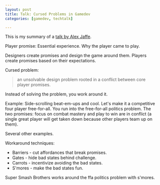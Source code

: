 ```yaml
---
layout: post
title: Talk: Cursed Problems in Gamedev
categories: [gamedev, techtalk]

---
```


This is my summary of a [talk by Alex Jaffe](https://www.youtube.com/watch?v=8uE6-vIi1rQ).

Player promise: Essential experience. Why the player came to play.

Designers create promises and design the game around them. Players create promises based on their expectations.

Cursed problem:

> an unsolvable design problem rooted in a conflict between core player promises.

Instead of solving the problem, you work around it.

Example: Side-scrolling beat-em-ups and cool. Let's make it a competitive four
player free-for-all. You run into the free-for-all politics problem. The two
promises: focus on combat mastery and play to win are in conflict (a single
great player will get taken down because other players team up on them).

Several other examples.

Workaround techniques:

* Barriers - cut affordances that break promises.
* Gates - hide bad states behind challenge.
* Carrots - incentivize avoiding the bad states.
* S'mores - make the bad states fun.

Super Smash Brothers works around the ffa politics problem with s'mores.
